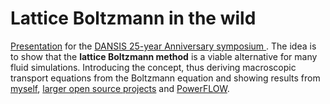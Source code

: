 # Lattice Boltzmann in the wild

[Presentation](https://zitzeronion.github.io/presentations/) for the [DANSIS 25-year Anniversary symposium ](https://dansis.dk/seminar/2023-anniversary-symposium/).
The idea is to show that the **lattice Boltzmann method** is a viable alternative for many fluid simulations.
Introducing the concept, thus deriving macroscopic transport equations from the Boltzmann equation and showing results from [myself](https://github.com/Zitzeronion/Swalbe.jl), [larger open source projects](https://palabos.unige.ch/) and [PowerFLOW](https://www.3ds.com/products-services/simulia/products/powerflow/).
